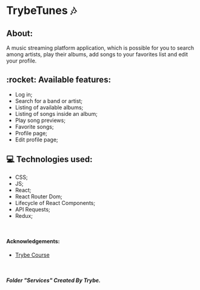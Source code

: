 <h1> TrybeTunes 🎶 </h1>  

<div>
<h2> About: </h2><p>A music streaming platform application, which is possible for you to search among artists, play their albums, add songs to your favorites list and edit your profile. </p>
</div>

<h2>:rocket: Available features: </h2>

<ul> 
<li>Log in; </li>
<li>Search for a band or artist; </li>
<li>Listing of available albums; </li>
<li>Listing of songs inside an album; </li>
<li>Play song previews; </li>
<li>Favorite songs; </li>
<li>Profile page; </li>
<li>Edit profile page; </li>

</ul>

<h2>💻 Technologies used: </h2>

<ul>
<li>CSS; </li>
<li>JS; </li>
<li>React; </li>
<li>React Router Dom; </li>
<li>Lifecycle of React Components; </li>
<li>API Requests; </li>
<li>Redux; </li>
</ul>

</br>

<h4>Acknowledgements: </h4>

- [Trybe Course](https://www.betrybe.com/)
<br/>

<h5> Folder "Services" Created By Trybe. </h5>
